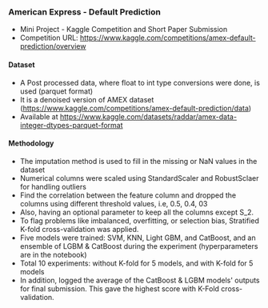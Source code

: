 ### American Express - Default Prediction

- Mini Project - Kaggle Competition and Short Paper Submission
- Competition URL:  https://www.kaggle.com/competitions/amex-default-prediction/overview

#### Dataset
- A Post processed data, where float to int type conversions were done, is used (parquet format)
- It is a denoised version of AMEX dataset (https://www.kaggle.com/competitions/amex-default-prediction/data)
- Available at https://www.kaggle.com/datasets/raddar/amex-data-integer-dtypes-parquet-format

#### Methodology
- The imputation method is used to fill in the missing or NaN values in the dataset
- Numerical columns were scaled using StandardScaler and RobustSclaer for handling outliers
- Find the correlation between the feature column and dropped the columns using different threshold values, i.e, 0.5, 0.4, 03
- Also, having an optional parameter to keep all the columns except S_2.
- To flag problems like imbalanced, overfitting, or selection bias, Stratified K-fold cross-validation was applied.
- Five models were trained: SVM, KNN, Light GBM, and CatBoost, and an ensemble of LGBM & CatBoost during the experiment (hyperparameters are in the notebook)
- Total 10 experiments: without K-fold for 5 models, and with K-fold for 5 models
- In addition, logged the average of the CatBoost & LGBM models' outputs for final submission. This gave the highest score with K-Fold cross-validation.